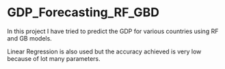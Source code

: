 # GDP_Forecasting_RF_GBD
In this project I have tried to predict the GDP for various countries using RF and GB models.

Linear Regression is also used but the accuracy achieved is very low because of lot many parameters.

